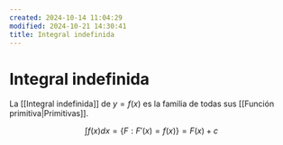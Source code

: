 ```yaml
---
created: 2024-10-14 11:04:29
modified: 2024-10-21 14:30:41
title: Integral indefinida
---
```


# Integral indefinida

La [[Integral indefinida]] de $y = f(x)$ es la familia de todas sus [[Función primitiva|Primitivas]].

$$
\int f(x) dx =
\left\{
    F: F'(x) = f(x)
\right\} =
F(x) + c
$$
